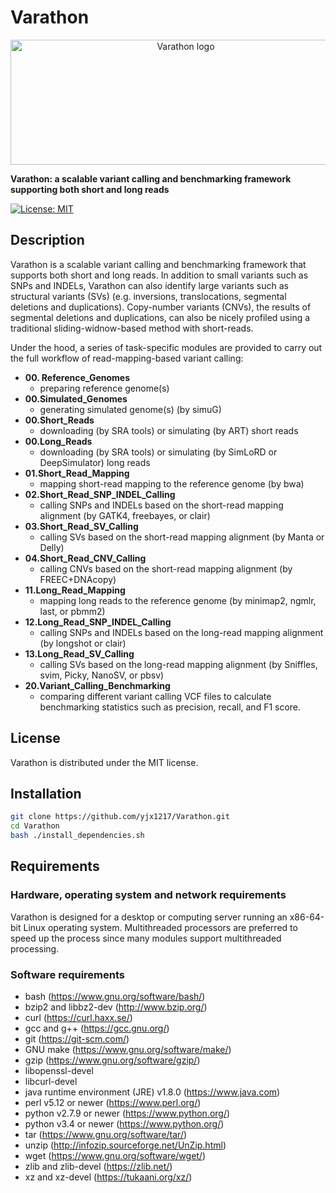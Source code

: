 # Varathon

<p align="center">
  <img src="https://github.com/yjx1217/Varathon/blob/master/Varathon.logo.png" alt="Varathon logo" width="545" height="200"/>
</p>

**Varathon: a scalable variant calling and benchmarking framework supporting both short and long reads**

[![License: MIT](https://img.shields.io/badge/License-MIT-yellow.svg)](https://opensource.org/licenses/MIT)

## Description
Varathon is a scalable variant calling and benchmarking framework that supports both short and long reads. In addition to small variants such as SNPs and INDELs, Varathon can also identify large variants such as structural variants (SVs) (e.g. inversions, translocations, segmental deletions and duplications). Copy-number variants (CNVs), the results of segmental deletions and duplications, can also be nicely profiled using a traditional sliding-widnow-based method with short-reads. 

Under the hood, a series of task-specific modules are provided to carry out the full workflow of read-mapping-based variant calling:

* **00. Reference_Genomes**
  * preparing reference genome(s)
* **00.Simulated_Genomes**
  * generating simulated genome(s) (by simuG)
* **00.Short_Reads**
  * downloading (by SRA tools) or simulating (by ART) short reads
* **00.Long_Reads**
  * downloading (by SRA tools) or simulating (by SimLoRD or DeepSimulator) long reads
* **01.Short_Read_Mapping**
  * mapping short-read mapping to the reference genome (by bwa)
* **02.Short_Read_SNP_INDEL_Calling**
  * calling SNPs and INDELs based on the short-read mapping alignment (by GATK4, freebayes, or clair)
* **03.Short_Read_SV_Calling**
  * calling SVs based on the short-read mapping alignment (by Manta or Delly)
* **04.Short_Read_CNV_Calling**
  * calling CNVs based on the short-read mapping alignment (by FREEC+DNAcopy)
* **11.Long_Read_Mapping**
  * mapping long reads to the reference genome (by minimap2, ngmlr, last, or pbmm2)
* **12.Long_Read_SNP_INDEL_Calling**
  * calling SNPs and INDELs based on the long-read mapping alignment (by longshot or clair)
* **13.Long_Read_SV_Calling**
  * calling SVs based on the long-read mapping alignment (by Sniffles, svim, Picky, NanoSV, or pbsv)
* **20.Variant_Calling_Benchmarking**
  * comparing different variant calling VCF files to calculate benchmarking statistics such as precision, recall, and F1 score.

## License
Varathon is distributed under the MIT license.

## Installation
```sh
git clone https://github.com/yjx1217/Varathon.git
cd Varathon
bash ./install_dependencies.sh
```

## Requirements
### Hardware, operating system and network requirements
Varathon is designed for a desktop or computing server running an x86-64-bit Linux operating system. Multithreaded processors are preferred to speed up the process since many modules support multithreaded processing. 

### Software requirements
* bash (https://www.gnu.org/software/bash/)
* bzip2 and libbz2-dev (http://www.bzip.org/)
* curl (https://curl.haxx.se/)
* gcc and g++ (https://gcc.gnu.org/)
* git (https://git-scm.com/)
* GNU make (https://www.gnu.org/software/make/)
* gzip (https://www.gnu.org/software/gzip/)
* libopenssl-devel
* libcurl-devel
* java runtime environment (JRE) v1.8.0 (https://www.java.com)
* perl v5.12 or newer (https://www.perl.org/)
* python v2.7.9 or newer (https://www.python.org/)
* python v3.4 or newer (https://www.python.org/)
* tar (https://www.gnu.org/software/tar/)
* unzip (http://infozip.sourceforge.net/UnZip.html)
* wget (https://www.gnu.org/software/wget/)
* zlib and zlib-devel (https://zlib.net/)
* xz and xz-devel (https://tukaani.org/xz/)
